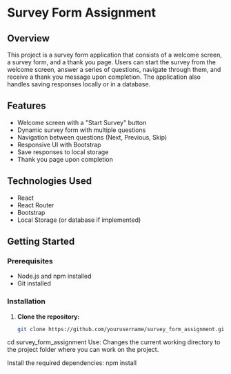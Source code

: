 # Survey Form Assignment

## Overview

This project is a survey form application that consists of a welcome screen, a survey form, and a thank you page. Users can start the survey from the welcome screen, answer a series of questions, navigate through them, and receive a thank you message upon completion. The application also handles saving responses locally or in a database.

## Features

- Welcome screen with a "Start Survey" button
- Dynamic survey form with multiple questions
- Navigation between questions (Next, Previous, Skip)
- Responsive UI with Bootstrap
- Save responses to local storage
- Thank you page upon completion

## Technologies Used

- React
- React Router
- Bootstrap
- Local Storage (or database if implemented)

## Getting Started

### Prerequisites

- Node.js and npm installed
- Git installed

### Installation

1. **Clone the repository:**

   ```bash
   git clone https://github.com/yourusername/survey_form_assignment.git

cd survey_form_assignment
Use: Changes the current working directory to the project folder where you can work on the project.

Install the required dependencies:
npm install
